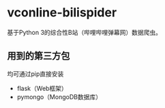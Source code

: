# vconline-bilispider
基于Python 3的综合性B站（哔哩哔哩弹幕网）数据爬虫。
## 用到的第三方包
均可通过pip直接安装
 - flask（Web框架）
 - pymongo（MongoDB数据库）
